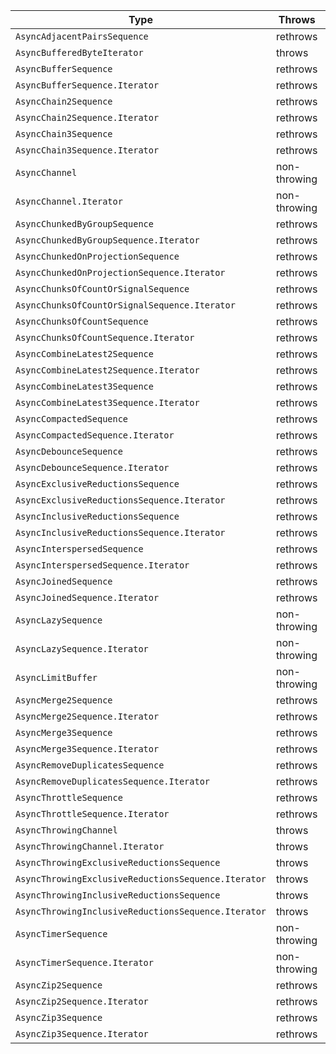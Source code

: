 | Type                                                | Throws       | Sendability |
|-----------------------------------------------------|--------------|-------------|
| `AsyncAdjacentPairsSequence`                        | rethrows     | Conditional |
| `AsyncBufferedByteIterator`                         | throws       | Sendable    |
| `AsyncBufferSequence`                               | rethrows     | Conditional |
| `AsyncBufferSequence.Iterator`                      | rethrows     | Conditional |
| `AsyncChain2Sequence`                               | rethrows     | Conditional |
| `AsyncChain2Sequence.Iterator`                      | rethrows     | Conditional |
| `AsyncChain3Sequence`                               | rethrows     | Conditional |
| `AsyncChain3Sequence.Iterator`                      | rethrows     | Conditional |
| `AsyncChannel`                                      | non-throwing | Sendable    |
| `AsyncChannel.Iterator`                             | non-throwing | Sendable    |
| `AsyncChunkedByGroupSequence`                       | rethrows     | Conditional |
| `AsyncChunkedByGroupSequence.Iterator`              | rethrows     | Conditional |
| `AsyncChunkedOnProjectionSequence`                  | rethrows     | Conditional |
| `AsyncChunkedOnProjectionSequence.Iterator`         | rethrows     | Conditional |
| `AsyncChunksOfCountOrSignalSequence`                | rethrows     | Sendable    |
| `AsyncChunksOfCountOrSignalSequence.Iterator`       | rethrows     | Sendable    |
| `AsyncChunksOfCountSequence`                        | rethrows     | Conditional |
| `AsyncChunksOfCountSequence.Iterator`               | rethrows     | Conditional |
| `AsyncCombineLatest2Sequence`                       | rethrows     | Sendable    |
| `AsyncCombineLatest2Sequence.Iterator`              | rethrows     | Sendable    |
| `AsyncCombineLatest3Sequence`                       | rethrows     | Sendable    |
| `AsyncCombineLatest3Sequence.Iterator`              | rethrows     | Sendable    |
| `AsyncCompactedSequence`                            | rethrows     | Conditional |
| `AsyncCompactedSequence.Iterator`                   | rethrows     | Conditional |
| `AsyncDebounceSequence`                             | rethrows     | Sendable    |
| `AsyncDebounceSequence.Iterator`                    | rethrows     | Sendable    |
| `AsyncExclusiveReductionsSequence`                  | rethrows     | Conditional |
| `AsyncExclusiveReductionsSequence.Iterator`         | rethrows     | Conditional |
| `AsyncInclusiveReductionsSequence`                  | rethrows     | Conditional |
| `AsyncInclusiveReductionsSequence.Iterator`         | rethrows     | Conditional |
| `AsyncInterspersedSequence`                         | rethrows     | Conditional |
| `AsyncInterspersedSequence.Iterator`                | rethrows     | Conditional |
| `AsyncJoinedSequence`                               | rethrows     | Conditional |
| `AsyncJoinedSequence.Iterator`                      | rethrows     | Conditional |
| `AsyncLazySequence`                                 | non-throwing | Conditional |
| `AsyncLazySequence.Iterator`                        | non-throwing | Conditional |
| `AsyncLimitBuffer`                                  | non-throwing | Sendable    |
| `AsyncMerge2Sequence`                               | rethrows     | Sendable    |
| `AsyncMerge2Sequence.Iterator`                      | rethrows     | Sendable    |
| `AsyncMerge3Sequence`                               | rethrows     | Sendable    |
| `AsyncMerge3Sequence.Iterator`                      | rethrows     | Sendable    |
| `AsyncRemoveDuplicatesSequence`                     | rethrows     | Conditional |
| `AsyncRemoveDuplicatesSequence.Iterator`            | rethrows     | Conditional |
| `AsyncThrottleSequence`                             | rethrows     | Conditional |
| `AsyncThrottleSequence.Iterator`                    | rethrows     | Conditional |
| `AsyncThrowingChannel`                              | throws       | Sendable    |
| `AsyncThrowingChannel.Iterator`                     | throws       | Sendable    |
| `AsyncThrowingExclusiveReductionsSequence`          | throws       | Conditional |
| `AsyncThrowingExclusiveReductionsSequence.Iterator` | throws       | Conditional |
| `AsyncThrowingInclusiveReductionsSequence`          | throws       | Conditional |
| `AsyncThrowingInclusiveReductionsSequence.Iterator` | throws       | Conditional |
| `AsyncTimerSequence`                                | non-throwing | Sendable    |
| `AsyncTimerSequence.Iterator`                       | non-throwing | Sendable    |
| `AsyncZip2Sequence`                                 | rethrows     | Sendable    |
| `AsyncZip2Sequence.Iterator`                        | rethrows     | Sendable    |
| `AsyncZip3Sequence`                                 | rethrows     | Sendable    |
| `AsyncZip3Sequence.Iterator`                        | rethrows     | Sendable    |
